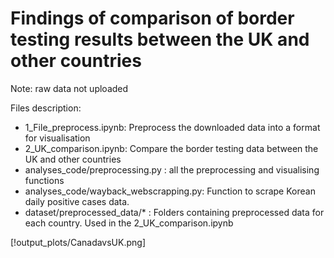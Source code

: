 # Findings of comparison of border testing results between the UK and other countries
Note: raw data not uploaded

Files description:
* 1_File_preprocess.ipynb: Preprocess the downloaded data into a format for visualisation
* 2_UK_comparison.ipynb: Compare the border testing data between the UK and other countries
* analyses_code/preprocessing.py : all the preprocessing and visualising functions
* analyses_code/wayback_webscrapping.py: Function to scrape Korean daily positive cases data.
* dataset/preprocessed_data/* : Folders containing preprocessed data for each country. Used in the 2_UK_comparison.ipynb

[!output_plots/CanadavsUK.png]
